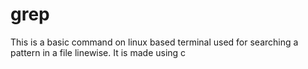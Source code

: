 # grep
This is a basic command on linux based terminal used for searching a pattern in a file linewise. It is made using c 
